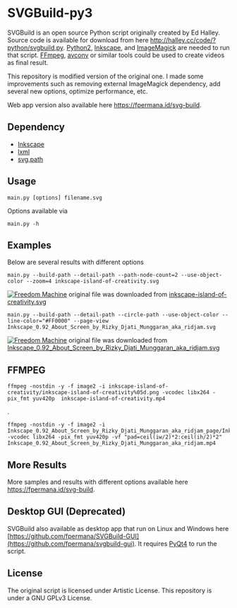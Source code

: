SVGBuild-py3
========

SVGBuild is an open source Python script originally created by Ed Halley. Source code is available for download from here http://halley.cc/code/?python/svgbuild.py. [Python2](https://python.org/), [Inkscape](https://inkscape.org/), and [ImageMagick](https://imagemagick.org/) are needed to run that script. [FFmpeg](https://ffmpeg.org/), [avconv](https://libav.org/avconv.html) or similar tools could be used to create videos as final result.

This repository is modified version of the original one. I made some improvements such as removing external ImageMagick dependency, add several new options, optimize performance, etc.

Web app version also available here https://fpermana.id/svg-build.


Dependency
-----
* [Inkscape](https://inkscape.org/)
* [lxml](https://pypi.org/project/lxml/)
* [svg.path](https://pypi.org/project/svg.path/)


Usage
----- 

    main.py [options] filename.svg

Options available via

    main.py -h


Examples
-----

Below are several results with different options

    main.py --build-path --detail-path --path-node-count=2 --use-object-color --zoom=4 inkscape-island-of-creativity.svg
[![Freedom Machine](https://fpermana.id/images/play_inkscape-island-of-creativity.png "Island of Creativity")](https://fpermana.id/svg-build/island-of-creativity "Island of Creativity")
original file was downloaded from [inkscape-island-of-creativity.svg](https://inkscape.org/~bayubayu/%E2%98%85island-of-creativity)


    main.py --build-path --detail-path --circle-path --use-object-color --line-color="#FF0000" --page-view Inkscape_0.92_About_Screen_by_Rizky_Djati_Munggaran_aka_ridjam.svg

[![Freedom Machine](https://fpermana.id/images/play_Inkscape_0.92_About_Screen_by_Rizky_Djati_Munggaran_aka_ridjam.png "Freedom Machine")](https://fpermana.id/svg-build/freedom-machine "Freedom Machine")
original file was downloaded from [Inkscape_0.92_About_Screen_by_Rizky_Djati_Munggaran_aka_ridjam.svg](https://inkscape.org/~ridjam/%E2%98%85freedom-machine)

FFMPEG
-----

    ffmpeg -nostdin -y -f image2 -i inkscape-island-of-creativity/inkscape-island-of-creativity%05d.png -vcodec libx264 -pix_fmt yuv420p  inkscape-island-of-creativity.mp4
.

    ffmpeg -nostdin -y -f image2 -i Inkscape_0.92_About_Screen_by_Rizky_Djati_Munggaran_aka_ridjam_page/Inkscape_0.92_About_Screen_by_Rizky_Djati_Munggaran_aka_ridjam%05d.png -vcodec libx264 -pix_fmt yuv420p -vf "pad=ceil(iw/2)*2:ceil(ih/2)*2" Inkscape_0.92_About_Screen_by_Rizky_Djati_Munggaran_aka_ridjam.mp4

More Results
-----
More samples and results with different options available here https://fpermana.id/svg-build.

Desktop GUI (Deprecated)
-----
SVGBuild also available as desktop app that run on Linux and Windows here [https://github.com/fpermana/SVGBuild-GUI](https://github.com/fpermana/svgbuild-gui). It requires [PyQt4](https://wiki.python.org/moin/PyQt4) to run the script.


License
-------

The original script is licensed under Artistic License.
This repository is under a GNU GPLv3 License.
